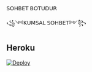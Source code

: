 𝖲𝖮𝖧𝖡𝖤𝖳 𝖡𝖮𝖳𝖴𝖣𝖴𝖱 

꧁༺𝖪𝖴𝖬𝖲𝖠𝖫 𝖲𝖮𝖧𝖡𝖤𝖳༻꧂

## Heroku

[![Deploy](https://www.herokucdn.com/deploy/button.svg)](https://heroku.com/deploy?template=https://github.com/Silahanim21/LunaChatBot)


